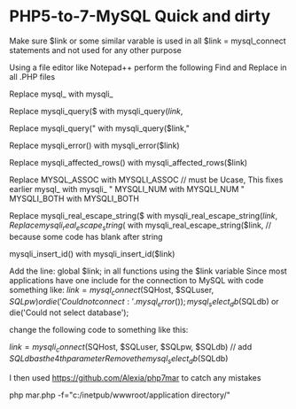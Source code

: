 # PHP5-to-7-MySQL Quick and dirty

Make sure $link or some similar varable is used in all $link = mysql_connect statements and not used for any other purpose 

Using a file editor like Notepad++ perform the following Find and Replace in all .PHP files

Replace  mysql_           with  mysqli_

Replace  mysqli_query($   with  mysqli_query($link,$

Replace  mysqli_query("   with  mysqli_query($link,"

Replace mysqli_error()    with  mysqli_error($link)

Replace mysqli_affected_rows()  with    mysqli_affected_rows($link)

Replace MYSQL_ASSOC        with    MYSQLI_ASSOC  // must be Ucase, This fixes earlier mysql_ with  mysqli_ 
   "     MYSQLI_NUM        with    MYSQLI_NUM
   "     MYSQLI_BOTH       with    MYSQLI_BOTH
 
Replace mysqli_real_escape_string($  with    mysqli_real_escape_string($link,
Replace mysqli_real_escape_string ($  with    mysqli_real_escape_string($link, // because some code has blank after string

mysqli_insert_id()        with    mysqli_insert_id($link)

Add the line:  global $link;   in all functions using the $link variable
Since most applications have one include for the connection to MySQL with code something like:
$link = mysql_connect($SQHost, $SQLuser, $SQLpw)
    or die('Could not connect: ' . mysql_error());
mysql_select_db($SQLdb) or die('Could not select database');

change the following code to something like this:

$link = mysqli_connect($SQHost, $SQLuser, $SQLpw, $SQLdb) // add $SQLdb as the 4th parameter
Remove the mysql_select_db($SQLdb)

I then used https://github.com/Alexia/php7mar  to catch any mistakes

php mar.php -f="c:/inetpub/wwwroot/application directory/"
 
